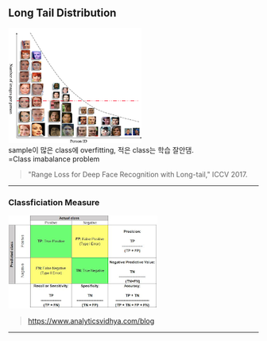 ## Long Tail Distribution
![LongTailDistribuition](./images/LongTailDistribuition.png)  
sample이 많은 class에 overfitting, 적은 class는 학습 잘안댐.  
=Class imabalance problem  
> "Range Loss for Deep Face Recognition with Long-tail," ICCV 2017.  

-------------------------------------------------------



### Classficiation Measure
![ConfusionMatrix](./images/ConfusionMatrix.png)  
> https://www.analyticsvidhya.com/blog  

-------------------------------------------------------
